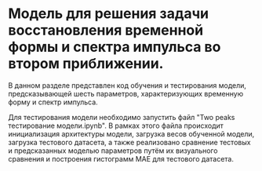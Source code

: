 # Модель для решения задачи восстановления временной формы и спектра импульса во втором приближении.
В данном разделе представлен код обучения и тестирования модели, предсказывающей шесть параметров, характеризующих временную форму и спектр импульса. 

Для тестирования модели необходимо запустить файл "Two peaks тестирование модели.ipynb". В рамках этого файла происходит инициализация архитектуры модели, загрузка весов обученной модели, загрузка тестового датасета, а также реализовано сравнение тестовых и предсказанных моделью параметров путём их визуального сравнения и построения гистограмм MAE для тестового датасета.

